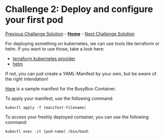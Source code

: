 # Challenge 2: Deploy and configure your first pod

[Previous Challange Solution](./01-Setup-Environment-solution.md) - **[Home](../README.md)** - [Next Challenge Solution](./03-Azure-Monitor-solution.md)

For deploying something on kubernetes, we can use tools like terraform or helm. If you want to use those, take a look here:

* [terraform kubernetes provider](https://registry.terraform.io/providers/hashicorp/kubernetes/latest/docs)
* [helm](https://helm.sh/docs/)

If not, you can just create a YAML-Manifest by your own, but be aware of the right intendation!

[Here](https://github.com/josedom24/kubernetes/blob/master/ejemplos/busybox/busybox.yaml) is a sample manifest for the BusyBox-Container.

To apply your manifest, use the following command:

```
kubectl apply -f (manifest-filename)
```

To access your freshly deployed container, you can use the following command:

```
kubectl exec -it (pod-name) /bin/bash
```
